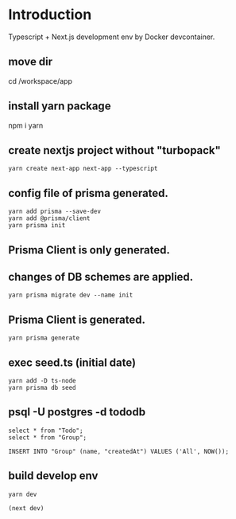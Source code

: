 # Introduction
Typescript + Next.js development env by Docker devcontainer.

## move dir
cd /workspace/app

## install yarn package
npm i yarn

## create nextjs project without "turbopack"
```
yarn create next-app next-app --typescript
```

## config file of prisma generated.
```
yarn add prisma --save-dev
yarn add @prisma/client
yarn prisma init
```

## Prisma Client is only generated. 
## changes of DB schemes are applied.
```
yarn prisma migrate dev --name init
```

## Prisma Client is generated.
```
yarn prisma generate
```

## exec seed.ts (initial date)
```
yarn add -D ts-node
yarn prisma db seed
```

## psql -U postgres -d tododb
```
select * from "Todo";
select * from "Group";

INSERT INTO "Group" (name, "createdAt") VALUES ('All', NOW());

```

## build develop env
```
yarn dev

(next dev)
```